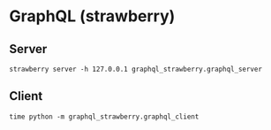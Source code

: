GraphQL (strawberry)
====================

Server
------

```
strawberry server -h 127.0.0.1 graphql_strawberry.graphql_server
```


Client
------

```
time python -m graphql_strawberry.graphql_client
```
